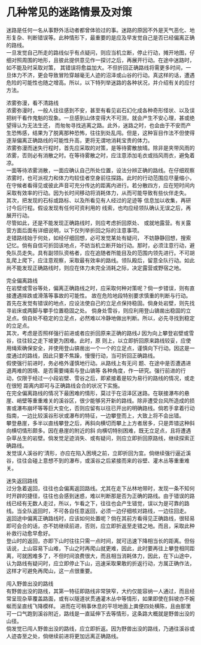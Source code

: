 # 几种常见的迷路情景及对策  
  
迷路是任何一名从事野外活动者都曾体验过的事。迷路的原因不外是天气恶化、地形复杂、判断错误等。此种情形下，最重要的是应及早发觉自己是否已经偏离正确的路线。  
一旦发觉自己所走的路线似乎有点疑问，则应当机立断，停止行动，摊开地图，仔细对照周围的地形，且彼此提供意见作一探讨之后，再展开行动。在途中迷路时，如不能及时采取对策， 其错误将愈益加大。不但折回正确路线将需更多时间，一旦体力不济，更会导致冒险穿越毫无人迹的沼泽或山谷的行动。真这样的话，遭遇危险的可能性也随之增高。所以，以下特列举迷路的各种状况，并介绍有关的应付方法。  
  
浓雾弥漫，看不清路线  
浓雾弥漫时，一般人往往感到不安，甚至有看见岩石幻化成各种奇形怪状、以及误把树干看作鬼魁的现象。一旦感到山体变得大不可测，就会产生不安心理，甚或绝望得认为无法生还， 而匆匆寻找逃离之路。此外，迷路之时，也会由于不安而产生恐怖感，结果为了脱离那种恐怖，往往到处乱闯。但是，这种盲目作法不但使得逐渐偏离正确路线的可能性升高，更将无谓地消耗宝贵的体力。  
浓雾弥漫而迷失行程时，首先应采取的对策，是等待雾散放晴。除非是夹带风雨的浓雾，否则必有消散之时。在等待雾散之时，应注意添加毛衣或挡风雨衣，避兔着凉。  
一面等待浓雾消散，一面应确认自己所处位置，设法分辨正确的路线。在仔细观察浓雾时，也可派视力和体力均较佳者空身前往探路。此时的行动范围应尽量缩小，在守候者看得见或彼此声音可充分传达的距离内进行。若分散四方，应在短时间内采取有效率的行动。因为长时间移动将消耗体力，从而可能导致有些伙伴走失。  
其次，把发现的石标或路标、以及所看见有人经过的足迹等 信息加以收集，再研讨今后行程。假设发现有任何可资利用的 线索，也均应经领队确认无误之后，再展开行动。  
尽管如此，还是不能发现正确路线时，则应考虑折回原处、 或就地露营。有关露营方面后面有详细说明，以下仅列举折回之际的注意事项。  
走错路线始于何处，如经仔细回想，必可发觉某处有疑问， 不妨静静回想，搜索记忆。倘有自信可折回该地点，不妨当机立断开始行动。那时，必须注意行动，避免队员走失。具有副领队资格者，应在追随者所能目及的范围内领先进行。不可胡乱爬上爬下，应注意观察，采取最有效率的路线。领队殿后，留意全队行动。如此尚不能发现正确路线时，则应在体力未完全消耗之际，决定露营或野宿之地。  
  
完全偏离路线  
在岩壁或雪谷等处，偏离正确路线之时，应采取何种对策呢？倘一步错误，则有直接遭遇摔跌或滑落等事故的可能性。 故在危险地段特别要求慎重的判断与行动。  
首先在发觉有错误的地点，应设法使自己的立足点保持稳固。倘身处岩壁，则先找寻岩床或两脚与攀手位置稳固之处。 倘身处雪谷，则应利用登山镐凿出稳固的立足点。倘自处不稳定的立足点，必然难以冷静地做出判断。所以，必先寻找到稳定的立足点。  
其次，考虑是否照样强行前进或者应折回原来正确的路线J 因为向上攀登岩壁或雪谷，往往较之走下坡更为困难。此时，原 则上，以立即折回原来路线较妥，应使用绳索确保安全，并使用登山镐凿出一个一个的立足点，谨慎向下行动。因这是一度通过的路线，因此只要不焦躁，慢慢行动，当可折回正确路线。  
假使强行前进时，务必格外谨慎地行动。从路线上有无问 题、在途中是否遭遇进退两难的困境、是否需要绳索与登山镐等 各种角度，作一研究。强行前进的行动，仅限于经过一小段岩壁、雪谷之后，即紧接着是较为易行的路线的情况，或走在很短 距离内即可与正确路线会合的状况下实施。  
在完全偏离路线的情况下最困难的情形，莫过于在沼泽区迷路。在联接瀑布的悬崖、峭壁等重重难关的溪谷区，很少能够另开新的路线。除非遭受台风所造成的损害或瀑布崩坏等等巨大变化，否则应留有以往已开出的明确路线。倘若手拿着行动指南，一边比较溪谷形状或瀑布的特征，一边攀登而上，大致上将不会出错。  
攀登悬崖，多半以直线攀登之后，再斜向横切而攀上上方者居多，只是弄错这种斜向横切情形颇多。因在悬崖的附近的斜 向横切特别困难，既无立足点，且将遭遇杂草丛生的岩壁。倘发觉足迹消失、或有疑问，则应立即折回原路线，继续探索正确路线。  
发觉误人溪谷的‘清形，亦应在陷入困境之前，立即折回为宜。倘继续强行逼近溪谷，往往会碰上意想不到的瀑布，或溪谷之后紧接而来的谷壁、灌木丛等重重难关。  
  
迷失返回路线  
过分急着返回，往往也会偏离返回路线。尤其在走下丛林地带时，发现一条不知何时开辟的捷径，往往也会感到迷惑，难以判断那是否为正确的路线。由于错误的路线已经有无数人走过，所以，乍看之下，往往也会产生错觉，误以为是可靠的路线。当全队返回时，不可各自任意返回，必须一边仔细核对路线，一边往回走。  
返回途中偏离正确路线时，应该如何处置呢？倘在其前方看得见正确路线，很轻易即可会合的话，亦不妨继续前进，否则，应立即折返至走错之地。而且，采取此种补救行动愈早愈好。  
登山时的返回，亦即下山时往往只需一点时间，就可迅速下降相当长的距离。但俗话说，上山容易下山难，下山之时再爬山就更难，因此，此时要再往上攀登相同距离，可就困难多了，不但时间浪费很大，而且相当消耗体力，因此，在下山途中，认为路线有疑问时，应立即停止下山，迅速采取果敢的折返行动，方属正确作法，这样才可避免再爬山，这一点很重要。  
  
闯入野兽出没的路线  
有野兽出没的路线，其第一特征即路线非常狭窄，大约仅能容纳一人通过，而且经常呈现杂草覆盖路面，或有以隧道状贯通灌木丛中等情形，如果即使在斜坡亦不婉蜒而呈直线飞降模样。 进而在可稍事休息的平坦地面上粪便四处横陈，且由那里可一口气跑到溪谷附近，路线是一直延伸下去等情形，这条路大概就是野兽出没的山径。  
倘发觉已闯人野兽出没的路线，应立即折返。因为野兽出没的路线，乃通往溪谷或人迹杳至之处，倘继续前进将更加远离正确路线。  
  
